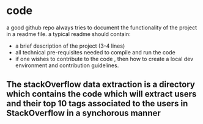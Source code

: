 # code

a good github repo always tries to document the functionality of the project in a readme file. a typical readme should contain:
-   a brief description of the project (3-4 lines)
-   all technical pre-requisites needed to compile and run the code
-   if one wishes to contribute to the code , then how to create a local dev environment and contribution guidelines.

## The stackOverflow data extraction is a directory which contains the code which will extract users and their top 10 tags associated to the users in StackOverflow in a synchorous manner
